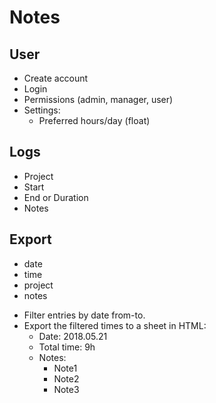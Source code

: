# Notes

## User

- Create account
- Login
- Permissions (admin, manager, user)
- Settings:
  - Preferred hours/day (float)

## Logs

- Project
- Start
- End or Duration
- Notes

## Export

- date
- time
- project
- notes

* Filter entries by date from-to.
* Export the filtered times to a sheet in HTML:
  * Date: 2018.05.21
  * Total time: 9h
  * Notes:
    * Note1
    * Note2
    * Note3

